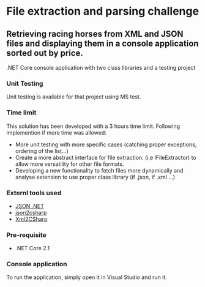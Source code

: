 # File extraction and parsing challenge
## Retrieving racing horses from XML and JSON files and displaying them in a console application sorted out by price.

.NET Core console application with two class libraries and a testing project

### Unit Testing
Unit testing is available for that project using MS test.

### Time limit
This solution has been developed with a 3 hours time limit.
Following implemention if more time was allowed:

* More unit testing with more specific cases (catching proper exceptions, ordering of the list...)
* Create a more abstract interface for file extraction. (i.e IFileExtractor) to allow more versatility for other file formats.
* Developing a new functionality to fetch files more dynamically and analyse extension to use proper class library (if .json, if .xml ...)

### Externl tools used
* [JSON .NET](https://www.newtonsoft.com/json)
* [json2csharp](http://json2csharp.com/)
* [Xml2CSharp](https://xmltocsharp.azurewebsites.net/)

### Pre-requisite
* .NET Core 2.1

### Console application

To run the application, simply open it in Visual Studio and run it.
